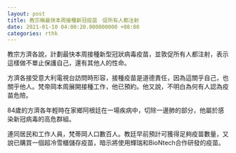 ```yaml
---
layout: post
title: 教宗稱最快本周接種新冠疫苗　促所有人都注射
date: 2021-01-10 04:00:20.000000000 +08:00
categories: rthk
---
```


教宗方濟各說，計劃最快本周接種新型冠狀病毒疫苗，並敦促所有人都注射，表示這樣做不單止保護自己，還有其他人的性命。

方濟各接受意大利電視台訪問時形容，接種疫苗是道德責任，因為這關乎自己，也關乎他人。梵帝岡本周展開接種工作，他已預約。他又說，不明白為何有人認為疫苗危險。

84歲的方濟各年輕時在家鄉阿根廷在一場疾病中，切除一邊肺的部分，他屬於感染新冠病毒的高危群組。

連同居民和工作人員，梵蒂岡人口數百人。教廷早前預計可獲得足夠疫苗數量，又說已購買一個超冷雪櫃儲存疫苗，暗示將使用輝瑞和BioNtech合作研發的疫苗。
